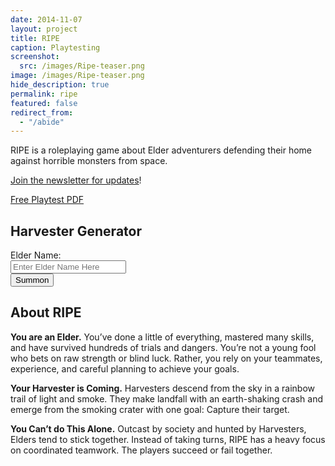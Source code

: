 ```yaml
---
date: 2014-11-07
layout: project
title: RIPE
caption: Playtesting
screenshot:
  src: /images/Ripe-teaser.png
image: /images/Ripe-teaser.png
hide_description: true
permalink: ripe
featured: false
redirect_from:
  - "/abide"
---
```


RIPE is a roleplaying game about Elder adventurers defending their home against horrible monsters from space.

[Join the newsletter for updates](https://tinyletter.com/technicalgrimoire/subscribe)!

<div class="shopping-buttons">
  <a target="_blank" href="/files/RIPEPlaytest.pdf" class="btn btn-primary">Free Playtest PDF</a>
</div>

## Harvester Generator

<form class="form-inline"  onsubmit="ripe_generate();return false">
  <div class="form-group">
    Elder Name: 
  </div>
  <div class="form-group col-6 mx-sm-3">
      <input style="width: inherit;" type="text" name="name" class="form-control" id="enterElderName" placeholder="Enter Elder Name Here">
  </div>
  <button type="submit" class="btn btn-primary">Summon</button>
</form>

<div class="container generatorCard" id="harvesterCard" style="display:none;">
<div id="harvesterDesc"></div>
</div>

## About RIPE

**You are an Elder.** You’ve done a little of everything, mastered many skills, and have survived hundreds of trials and dangers. You’re not a young fool who bets on raw strength or blind luck. Rather, you rely on your teammates, experience, and careful planning to achieve your goals.

**Your Harvester is Coming.** Harvesters descend from the sky in a rainbow trail of light and smoke. They make landfall with an earth-shaking crash and emerge from the smoking crater with one goal: Capture their target.

**You Can’t do This Alone.** Outcast by society and hunted by Harvesters, Elders tend to stick together. Instead of taking turns, RIPE has a heavy focus on coordinated teamwork. The players succeed or fail together.

<script async src="/assets/js/mods-eng-basic.js" language="javascript" type="text/javascript"></script>
<script async src="/assets/js/tracery.js" language="javascript" type="text/javascript"></script>
<script async src="/assets/js/seedrandom.min.js" language="javascript" type="text/javascript"></script>
<script async src="/assets/generator_resources/ripe.js" language="javascript" type="text/javascript"></script>
